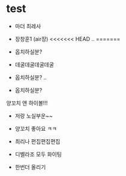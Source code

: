 # test

- 마더 최레사

- 장창훈1 (air장)
<<<<<<< HEAD
..
=======
- 옵치하실분?

- 데굴데굴데굴데굴

- 옵치하실분?
..

- 옵치하실분?

양꼬치 앤 하이볼!!!

- 저랑 노실부운~~
- 양꼬치 좋아요 ㅋㅋ

- 최리나 편집편집편집
- 디벨라조 모두 화이팅

- 한번더 올리기
